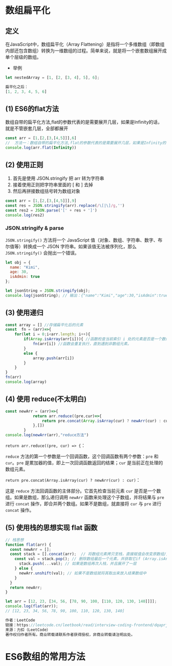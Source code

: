 # 数组扁平化

## 定义

在JavaScript中，数组扁平化（Array Flattening）是指将一个多维数组（即数组内部还包含数组）转换为一维数组的过程。简单来说，就是将一个嵌套数组展开成单个层级的数组。

- 举例

```javascript
let nestedArray = [1, [2, [3, 4], 5], 6];

扁平化之后：
[1, 2, 3, 4, 5, 6]
```

## (1) ES6的flat方法

数组自带的扁平化方法,flat的参数代表的是需要展开几层，如果是Infinity的话，就是不管嵌套几层，全部都展开

```javascript
const arr = [1,[2,[3,[4,5]]],6]
//  方法一：数组自带的扁平化方法,flat的参数代表的是需要展开几层，如果是Infinity的话，就是不管嵌套几层，全部都展开
console.log(arr.flat(Infinity))
```

## (2) 使用正则

1. 首先是使用 JSON.stringify 把 arr 转为字符串
2. 接着使用正则把字符串里面的 [ 和 ] 去掉
3. 然后再拼接数组括号转为数组对象

```javascript
const arr = [1,[2,[3,[4,5]]],9]
const res = JSON.stringify(arr).replace(/\[|\]/g,'')
const res2 = JSON.parse('[' + res + ']')
console.log(res2)
```

### JSON.stringify & parse

`JSON.stringify()` 方法将一个 JavaScript 值（对象、数组、字符串、数字、布尔值等）转换成一个 JSON 字符串。如果该值无法被序列化，那么 `JSON.stringify()` 会抛出一个错误。

```javascript
let obj = {
  name: "Kimi",
  age: 30,
  isAdmin: true
};

let jsonString = JSON.stringify(obj);
console.log(jsonString); // 输出：{"name":"Kimi","age":30,"isAdmin":true}
```

## (3) 使用递归

```javascript
const array = [] //存储扁平化后的元素
const  fn = (arr)=>{
    for(let i = 0;i<arr.length; i++){
        if(Array.isArray(arr[i])){ //函数检查当前索引 i 处的元素是否是一个数组
            fn(arr[i]) //函数会重复执行，直到遇到非数组元素。
        }
        else {
            array.push(arr[i])
        }
    }
}
fn(arr)
console.log(array)

```

## (4) 使用 reduce(不太明白)

```javascript
const newArr = (arr)=>{
            return arr.reduce((pre,cur)=>{
                return pre.concat(Array.isArray(cur) ? newArr(cur) : cur)
            },[])
        }
console.log(newArr(arr),"reduce方法")
```

`return arr.reduce((pre, cur) => {`：

`reduce` 方法的第一个参数是一个回调函数，这个回调函数有两个参数：`pre` 和 `cur`。`pre` 是累加器的值，即上一次回调函数返回的结果；`cur` 是当前正在处理的数组元素。



`return pre.concat(Array.isArray(cur) ? newArr(cur) : cur)`：

这是 `reduce` 方法回调函数的主体部分。它首先检查当前元素 `cur` 是否是一个数组。如果是数组，那么递归调用 `newArr` 函数来处理这个子数组，并将结果与 `pre` 进行 `concat` 操作，即合并两个数组。如果不是数组，就直接将 `cur` 与 `pre` 进行 `concat` 操作。

## (5) 使用栈的思想实现 flat 函数

```javascript
// 栈思想
function flat(arr) {
  const newArr = [];
  const stack = [].concat(arr);  // 将数组元素拷贝至栈，直接赋值会改变原数组//如果栈不为空，则循环遍历while (stack.length !== 0) {
    const val = stack.pop(); // 删除数组最后一个元素，并获取它if (Array.isArray(val)) {
      stack.push(...val); // 如果是数组再次入栈，并且展开了一层
    } else {
      newArr.unshift(val); // 如果不是数组就将其取出来放入结果数组中
    }
  }
  return newArr;
}

let arr = [12, 23, [34, 56, [78, 90, 100, [110, 120, 130, 140]]]];
console.log(flat(arr));
// [12, 23, 34, 56, 78, 90, 100, 110, 120, 130, 140]

作者：LeetCode
链接：https://leetcode.cn/leetbook/read/interview-coding-frontend/dqaprj/
来源：力扣（LeetCode）
著作权归作者所有。商业转载请联系作者获得授权，非商业转载请注明出处。
```





# ES6数组的常用方法

